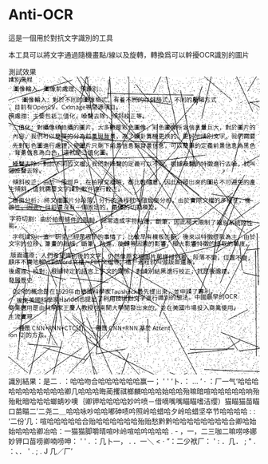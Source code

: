 # Anti-OCR

這是一個用於對抗文字識別的工具

本工具可以將文字通過隨機畫點/線以及旋轉，轉換爲可以幹擾OCR識別的圖片

測試效果
![測試效果](./test.png)
識別結果：是二 . ：哈哈吻合哈哈哈哈哈哈赢一； ' ' ‘卜．： … ’ · ：厂一气‘哈哈哈哈哈哈哈哈哈哈哈卿几哈哈哈晦蔺攫祺榔麟哈哈哈始哈哈殆嘛暗喧哈哈哈哈哈响殆殆毗暗哈哈哈螂蜻吵噢｛卿钾哈哈哈哈妙吟喷－借嘀嘴嘴瞄瞄嗜洁缨）猫瞄猫苗瞄口苗瞄二’二尧二＿哈哈咏吵哈哈嘟砷啧吟照岭哈蜡哈夕岭哈蜡坚卒节哈哈哈哈 : : ‘二份’几：喧哈哈哈哈哈合贻哈哈哈哈哈哈殆贻愁黔黔哈哈哈哈哈哈哈哈合卿哈始始哈哈哈卿冶哈：一猫猫脚嚼晴喧咔岭喧哈吟哈哈哈 . - ，一，二三咖二嘛唠哆娜妙钾口苗唠卿喃唠呻： ' ' . ：几卜一， . ．一＼ < · ”：二少袱厂： ' : ．几． ; " . ：、． ' . ; . J 几／厂’

